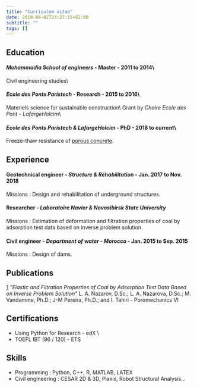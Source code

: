 ```yaml
---
title: "Curriculem vitae"
date: 2018-08-02T23:27:15+02:00
subtitle: ""
tags: []
---
```



## Education

#### *Mohammadia School of engineers*           - Master   - 2011 to 2014\
  Civil engineering studies\
#### *Ecole des Ponts Paristech*                - Research - 2015 to 2016\
  Materiels science for sustainable construction\\
  Grant by *Chaire Ecole des Pont - LafargeHolcim*\
#### *Ecole des Ponts Paristech & LafargeHolcim* - PhD - 2018 to current\\
  Freeze-thaw resistance of [porous concrete](https://en.wikipedia.org/wiki/Pervious_concrete).

## Experience

#### Geotechnical engineer - *Structure & Réhabilitation* - Jan. 2017 to Nov. 2018
Missions : Design and rehabilitation of underground structures.
#### Researcher - *Laboratoire Navier & Novosibirsk State University*
Missions : Estimation of deformation and filtration properties of coal by adsorption test data based on inverse problem solution.
#### Civil engineer - *Department of water - Morocco* - Jan. 2015 to Sep. 2015
Missions : Design of dams.
## Publications

[1](https://ascelibrary.org/doi/abs/10.1061/9780784480779.034?src=recsys) *"Elastic and Filtration Properties of Coal by Adsorption Test Data Based on Inverse Problem Solution"*
L. A. Nazarov, D.Sc.; L. A. Nazarova, D.Sc.; M. Vandamme, Ph.D.; J-M Pereira, Ph.D.; and I. Tahiri - Poromechanics VI

## Certifications

- Using Python for Research - edX \
- TOEFL IBT (96 / 120) - ETS

## Skills

- Programming : Python, C++, R, MATLAB, LATEX
- Civil engineering : CESAR 2D & 3D, Plaxis, Robot Structural Analysis...
